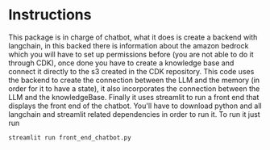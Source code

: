 # Instructions
This package is in charge of chatbot, what it does is create a backend with langchain, in this backed there is information about the amazon bedrock which you will have to set up permissions before (you are not able to do it through CDK), once done you have to create a knowledge base and connect it directly to the s3 created in the CDK repository.
This code uses the backend to create the connection between the LLM and the memory (in order for it to have a state), it also incorporates the connection between the LLM and the knowledgeBase. Finally it uses streamlit to run a front end that displays the front end of the chatbot.
You'll have to download python and all langchain and streamlit related dependencies in order to run it.
To run it just run
```sh
streamlit run front_end_chatbot.py
```
